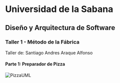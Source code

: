 
# Universidad de la Sabana
## Diseño y Arquitectura de Software
### Taller 1 - Método de la Fábrica
Taller de: Santiago Andres Araque Alfonso

#### Parte 1: Preparador de Pizza
![PizzaUML](https://github.com/user-attachments/assets/6e0b0baa-3e7d-44a7-a028-33192b9ce91f)
